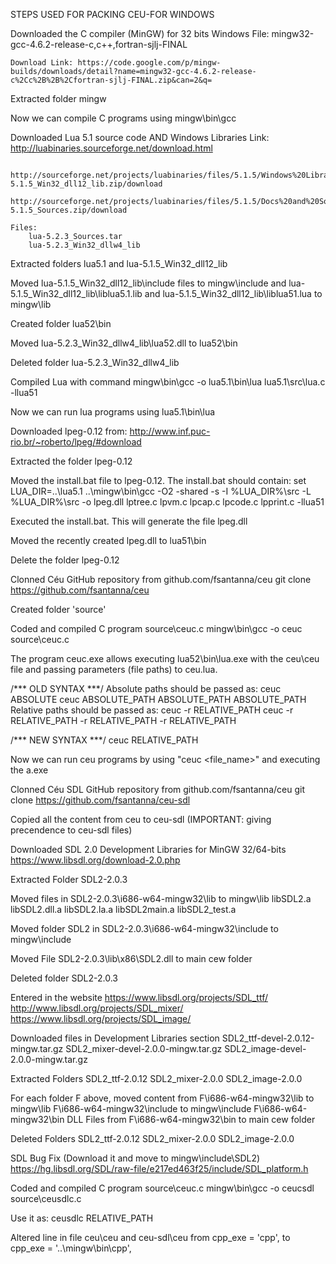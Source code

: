 STEPS USED FOR PACKING CEU-FOR WINDOWS

Downloaded the C compiler (MinGW) for 32 bits Windows
	File: mingw32-gcc-4.6.2-release-c,c++,fortran-sjlj-FINAL

	Download Link: https://code.google.com/p/mingw-builds/downloads/detail?name=mingw32-gcc-4.6.2-release-c%2Cc%2B%2B%2Cfortran-sjlj-FINAL.zip&can=2&q=

Extracted folder mingw

Now we can compile C programs using mingw\bin\gcc

Downloaded Lua 5.1 source code AND Windows Libraries
	Link: http://luabinaries.sourceforge.net/download.html

		http://sourceforge.net/projects/luabinaries/files/5.1.5/Windows%20Libraries/Dynamic/lua-5.1.5_Win32_dll12_lib.zip/download
		http://sourceforge.net/projects/luabinaries/files/5.1.5/Docs%20and%20Sources/lua-5.1.5_Sources.zip/download

	Files:
		lua-5.2.3_Sources.tar
		lua-5.2.3_Win32_dllw4_lib

Extracted folders lua5.1 and lua-5.1.5_Win32_dll12_lib

Moved lua-5.1.5_Win32_dll12_lib\include files to mingw\include and lua-5.1.5_Win32_dll12_lib\liblua5.1.lib and lua-5.1.5_Win32_dll12_lib\liblua51.lua to mingw\lib

Created folder lua52\bin

Moved lua-5.2.3_Win32_dllw4_lib\lua52.dll to lua52\bin

Deleted folder lua-5.2.3_Win32_dllw4_lib

Compiled Lua with command
	mingw\bin\gcc -o lua5.1\bin\lua lua5.1\src\lua.c -llua51

Now we can run lua programs using lua5.1\bin\lua

Downloaded lpeg-0.12 from:
	http://www.inf.puc-rio.br/~roberto/lpeg/#download 

Extracted the folder lpeg-0.12

Moved the install.bat file to lpeg-0.12. The install.bat should contain:
	set LUA_DIR=..\lua5.1
	..\mingw\bin\gcc -O2 -shared -s -I %LUA_DIR%\src -L %LUA_DIR%\src -o lpeg.dll lptree.c lpvm.c lpcap.c lpcode.c lpprint.c -llua51

Executed the install.bat. This will generate the file lpeg.dll

Moved the recently created lpeg.dll to lua51\bin

Delete the folder lpeg-0.12

Clonned Céu GitHub repository from github.com/fsantanna/ceu
	git clone https://github.com/fsantanna/ceu

Created folder 'source'

Coded and compiled C program source\ceuc.c
	mingw\bin\gcc -o ceuc source\ceuc.c

The program ceuc.exe allows executing lua52\bin\lua.exe with the ceu\ceu file and passing parameters (file paths) to ceu.lua.

/*** OLD SYNTAX ***/
	Absolute paths should be passed as:
		ceuc ABSOLUTE
		ceuc ABSOLUTE_PATH ABSOLUTE_PATH ABSOLUTE_PATH
	Relative paths should be passed as:
		ceuc -r RELATIVE_PATH
		ceuc -r RELATIVE_PATH -r RELATIVE_PATH -r RELATIVE_PATH

/*** NEW SYNTAX ***/
	ceuc RELATIVE_PATH

Now we can run ceu programs by using "ceuc <file_name>" and executing the a.exe

Clonned Céu SDL GitHub repository from github.com/fsantanna/ceu
	git clone https://github.com/fsantanna/ceu-sdl

Copied all the content from ceu to ceu-sdl (IMPORTANT: giving precendence to ceu-sdl files)

Downloaded SDL 2.0 Development Libraries for MinGW 32/64-bits
	https://www.libsdl.org/download-2.0.php

Extracted Folder SDL2-2.0.3

Moved files in SDL2-2.0.3\i686-w64-mingw32\lib to mingw\lib
	libSDL2.a
	libSDL2.dll.a
	libSDL2.la.a
	libSDL2main.a
	libSDL2_test.a

Moved folder SDL2 in SDL2-2.0.3\i686-w64-mingw32\include to mingw\include

Moved File SDL2-2.0.3\lib\x86\SDL2.dll to main cew folder

Deleted folder SDL2-2.0.3

Entered in the website
	https://www.libsdl.org/projects/SDL_ttf/
	http://www.libsdl.org/projects/SDL_mixer/
	https://www.libsdl.org/projects/SDL_image/

Downloaded files in Development Libraries section
	SDL2_ttf-devel-2.0.12-mingw.tar.gz 
	SDL2_mixer-devel-2.0.0-mingw.tar.gz
	SDL2_image-devel-2.0.0-mingw.tar.gz

Extracted Folders
	SDL2_ttf-2.0.12
	SDL2_mixer-2.0.0
	SDL2_image-2.0.0

For each folder F above, moved content from
	F\i686-w64-mingw32\lib to mingw\lib
	F\i686-w64-mingw32\include to mingw\include
	F\i686-w64-mingw32\bin DLL Files from F\i686-w64-mingw32\bin to main cew folder

Deleted Folders
	SDL2_ttf-2.0.12
	SDL2_mixer-2.0.0
	SDL2_image-2.0.0

SDL Bug Fix (Download it and move to mingw\include\SDL2)
https://hg.libsdl.org/SDL/raw-file/e217ed463f25/include/SDL_platform.h 

Coded and compiled C program source\ceuc.c
	mingw\bin\gcc -o ceucsdl source\ceusdlc.c

Use it as:
	ceusdlc RELATIVE_PATH

Altered line in file ceu\ceu and ceu-sdl\ceu from
    cpp_exe   = 'cpp',
    to
    cpp_exe   = '..\\mingw\\bin\\cpp',